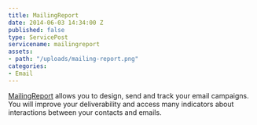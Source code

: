 ```yaml
---
title: MailingReport
date: 2014-06-03 14:34:00 Z
published: false
type: ServicePost
servicename: mailingreport
assets:
- path: "/uploads/mailing-report.png"
categories:
- Email
---
```


[MailingReport](mailingreport.com) allows you to design, send and track your email campaigns. You will improve your deliverability and access many indicators about interactions between your contacts and emails.
